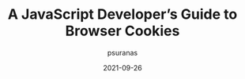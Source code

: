 ---
author: psuranas
date: 2021-09-26
permalink: false
tags:
  - guides
  - javascript
  - cookies
target_url: https://prateeksurana.me/blog/javascript-developer-guide-to-browser-cookies/
title: A JavaScript Developer’s Guide to Browser Cookies
---